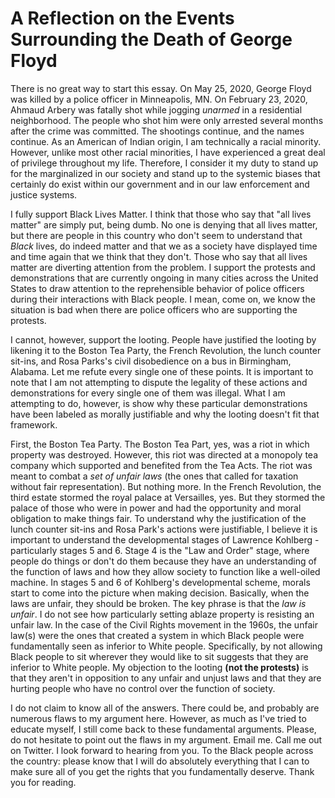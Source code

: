 # A Reflection on the Events Surrounding the Death of George Floyd

There is no great way to start this essay. On May 25, 2020, George Floyd was killed by a police officer in Minneapolis, MN. On February 23, 2020, Ahmaud Arbery was fatally shot while jogging _unarmed_ in a residential neighborhood. The people who shot him were only arrested several months after the crime was committed. The shootings continue, and the names continue. As an American of Indian origin, I am technically a racial minority. However, unlike most other racial minorities, I have experienced a great deal of privilege throughout my life. Therefore, I consider it my duty to stand up for the marginalized in our society and stand up to the systemic biases that certainly do exist within our government and in our law enforcement and justice systems.

I fully support Black Lives Matter. I think that those who say that "all lives matter" are simply put, being dumb. No one is denying that all lives matter, but there are people in this country who don't seem to understand that _Black_ lives, do indeed matter and that we as a society have displayed time and time again that we think that they don't. Those who say that all lives matter are diverting attention from the problem. I support the protests and demonstrations that are currently ongoing in many cities across the United States to draw attention to the reprehensible behavior of police officers during their interactions with Black people. I mean, come on, we know the situation is bad when there are police officers who are supporting the protests.

I cannot, however, support the looting. People have justified the looting by likening it to the Boston Tea Party, the French Revolution, the lunch counter sit-ins, and Rosa Parks's civil disobedience on a bus in Birmingham, Alabama. Let me refute every single one of these points. It is important to note that I am not attempting to dispute the legality of these actions and demonstrations for every single one of them was illegal. What I am attempting to do, however, is show why these particular demonstrations have been labeled as morally justifiable and why the looting doesn't fit that framework.

First, the Boston Tea Party. The Boston Tea Part, yes, was a riot in which property was destroyed. However, this riot was directed at a monopoly tea company which supported and benefited from the Tea Acts. The riot was meant to combat a _set of unfair laws_ (the ones that called for taxation without fair representation). But nothing more. In the French Revolution, the third estate stormed the royal palace at Versailles, yes. But they stormed the palace of those who were in power and had the opportunity and moral obligation to make things fair. To understand why the justification of the lunch counter sit-ins and Rosa Park's actions were justifiable, I believe it is important to understand the developmental stages of Lawrence Kohlberg - particularly stages 5 and 6. Stage 4 is the "Law and Order" stage, where people do things or don't do them because they have an understanding of the function of laws and how they allow society to function like a well-oiled machine. In stages 5 and 6 of Kohlberg's developmental scheme, morals start to come into the picture when making decision. Basically, when the laws are unfair, they should be broken. The key phrase is that the _law is unfair_. I do not see how particularly setting ablaze property is resisting an unfair law. In the case of the Civil Rights movement in the 1960s, the unfair law(s) were the ones that created a system in which Black people were fundamentally seen as inferior to White people. Specifically, by not allowing Black people to sit wherever they would like to sit suggests that they are inferior to White people. My objection to the looting **(not the protests)** is that they aren't in opposition to any unfair and unjust laws and that they are hurting people who have no control over the function of society.

I do not claim to know all of the answers. There could be, and probably are numerous flaws to my argument here. However, as much as I've tried to educate myself, I still come back to these fundamental arguments. Please, do not hesitate to point out the flaws in my argument. Email me. Call me out on Twitter. I look forward to hearing from you. To the Black people across the country: please know that I will do absolutely everything that I can to make sure all of you get the rights that you fundamentally deserve. Thank you for reading.
